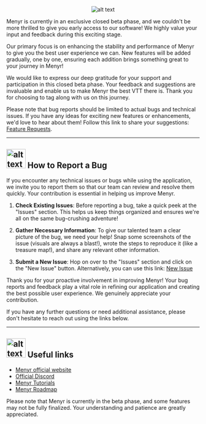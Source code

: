
<p align="center">
  <img src="https://cdn.discordapp.com/attachments/1110118390535827456/1121336039101956126/optimized_Splash_Art_Wide.png" alt="alt text">
</p>


Menyr is currently in an exclusive closed beta phase, and we couldn't be more thrilled to give you early access to our software! We highly value your input and feedback during this exciting stage.

Our primary focus is on enhancing the stability and performance of Menyr to give you the best user experience we can. New features will be added gradually, one by one, ensuring each addition brings something great to your journey in Menyr!

We would like to express our deep gratitude for your support and participation in this closed beta phase. Your feedback and suggestions are invaluable and enable us to make Menyr the best VTT there is. Thank you for choosing to tag along with us on this journey.

Please note that bug reports should be limited to actual bugs and technical issues. If you have any ideas for exciting new features or enhancements, we'd love to hear about them! 
Follow this link to share your suggestions: [Feature Requests](https://portal.productboard.com/ycntuexygoaukq1vqftharus/tabs/4-roadmap).

---

## <img src="https://cdn.discordapp.com/emojis/1121060788900212896.webp?size=96&quality=lossless" alt="alt text" width=auto height="50"> How to Report a Bug

If you encounter any technical issues or bugs while using the application, we invite you to report them so that our team can review and resolve them quickly. Your contribution is essential in helping us improve Menyr.

1. **Check Existing Issues**: Before reporting a bug, take a quick peek at the "Issues" section. This helps us keep things organized and ensures we're all on the same bug-crushing adventure!

2. **Gather Necessary Information**: To give our talented team a clear picture of the bug, we need your help! Snap some screenshots of the issue (visuals are always a blast!), wrote the steps to reproduce it (like a treasure map!), and share any relevant other information.

3. **Submit a New Issue**: Hop on over to the "Issues" section and click on the "New Issue" button. Alternatively, you can use this link: [New Issue](https://github.com/NOGStudio/Menyr-Feedback/issues/new/choose)

Thank you for your proactive involvement in improving Menyr! Your bug reports and feedback play a vital role in refining our application and creating the best possible user experience. We genuinely appreciate your contribution.

If you have any further questions or need additional assistance, please don't hesitate to reach out using the links below.

---

## <img src="https://cdn.discordapp.com/emojis/1121060788900212896.webp?size=96&quality=lossless" alt="alt text" width=auto height="50"> Useful links

- [Menyr official website](https://menyr.nogstudio.com)
- [Official Discord](https://discord.gg/menyr)
- [Menyr Tutorials](https://nogstudio.notion.site/e3a43041092b46929fb227134e4a1e0e?v=db7ca4f3e8704bc6a9b1855d54e2916e&pvs=4)
- [Menyr Roadmap](https://portal.productboard.com/ycntuexygoaukq1vqftharus/tabs/4-roadmap)

Please note that Menyr is currently in the beta phase, and some features may not be fully finalized. Your understanding and patience are greatly appreciated.


